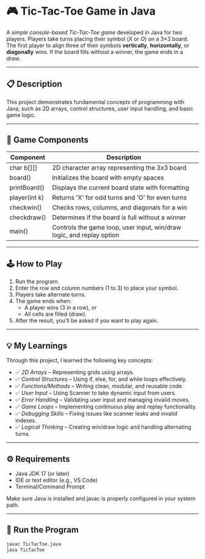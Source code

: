 # 🎮 Tic-Tac-Toe Game in Java

A *simple console-based Tic-Tac-Toe game* developed in Java for two players. Players take turns placing their symbol (*X* or *O*) on a 3×3 board. The first player to align three of their symbols **vertically**, **horizontally**, or **diagonally** wins. If the board fills without a winner, the game ends in a *draw*.

---

## 📋 Description

This project demonstrates fundamental concepts of programming with Java, such as 2D arrays, control structures, user input handling, and basic game logic.

---

## 🧩 Game Components

| Component        | Description |
|------------------|-------------|
| char b[][]     | 2D character array representing the 3x3 board |
| board()        | Initializes the board with empty spaces |
| printBoard()   | Displays the current board state with formatting |
| player(int k)  | Returns 'X' for odd turns and 'O' for even turns |
| checkwin()     | Checks rows, columns, and diagonals for a win |
| checkdraw()    | Determines if the board is full without a winner |
| main()         | Controls the game loop, user input, win/draw logic, and replay option |

---

## 🕹 How to Play

1. Run the program.
2. Enter the row and column numbers (1 to 3) to place your symbol.
3. Players take alternate turns.
4. The game ends when:
   - A player wins (3 in a row), or
   - All cells are filled (draw).
5. After the result, you'll be asked if you want to play again.

---

## 💡 My Learnings

Through this project, I learned the following key concepts:

- ✅ *2D Arrays* – Representing grids using arrays.
- ✅ *Control Structures* – Using if, else, for, and while loops effectively.
- ✅ *Functions/Methods* – Writing clean, modular, and reusable code.
- ✅ *User Input* – Using Scanner to take dynamic input from users.
- ✅ *Error Handling* – Validating user input and managing invalid moves.
- ✅ *Game Loops* – Implementing continuous play and replay functionality.
- ✅ *Debugging Skills* – Fixing issues like scanner leaks and invalid indexes.
- ✅ *Logical Thinking* – Creating win/draw logic and handling alternating turns.

---

## ⚙ Requirements

- Java JDK 17 (or later)
- IDE or text editor (e.g., VS Code)
- Terminal/Command Prompt

Make sure Java is installed and javac is properly configured in your system path.

---

## 🚀 Run the Program

```bash
javac TicTacToe.java
java TicTacToe
